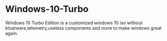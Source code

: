 # Windows-10-Turbo
Windows 10 Turbo Edition is a customized windows 10 iso without bloatware,telemetry,useless components and more to make windows great again.
